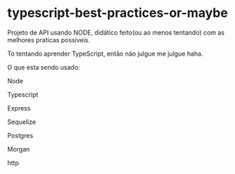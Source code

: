 # typescript-best-practices-or-maybe
Projeto de API usando NODE, didático feito(ou ao menos tentando) com as melhores praticas possíveis.

To tentando aprender TypeScript, então não julgue me julgue haha.

O que esta sendo usado:

Node

Typescript

Express

Sequelize

Postgres

Morgan

http
